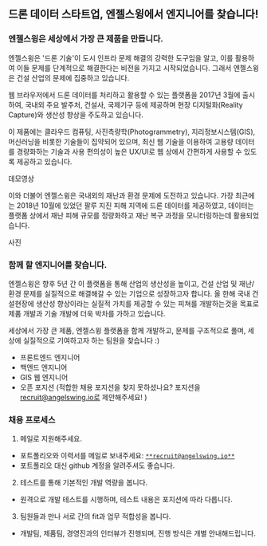 ## 드론 데이터 스타트업, 엔젤스윙에서 엔지니어를 찾습니다!

### 엔젤스윙은 세상에서 가장 큰 제품을 만듭니다.

엔젤스윙은 '드론 기술'이 도시 인프라 문제 해결의 강력한 도구임을 알고, 이를 활용하여 이들 문제를 단계적으로 해결한다는 비전을 가지고 시작되었습니다. 그래서 엔젤스윙은 건설 산업의 문제에 집중하고 있습니다. 

웹 브라우저에서 드론 데이터를 처리하고 활용할 수 있는 플랫폼을 2017년 3월에 출시하여, 국내외 주요 발주처, 건설사, 국제기구 등에 제공하며 현장 디지털화(Reality Capture)와 생산성 향상을 주도하고 있습니다. 

이 제품에는 클라우드 컴퓨팅, 사진측량학(Photogrammetry), 지리정보시스템(GIS), 머신러닝을 비롯한 기술들이 집약되어 있으며, 최신 웹 기술을 이용하여 고용량 데이터를 경량화하는 기술과 사용 편의성이 높은 UX/UI로 웹 상에서 간편하게 사용할 수 있도록 제공하고 있습니다.

데모영상 

이와 더불어 엔젤스윙은 국내외의 재난과 환경 문제에 도전하고 있습니다. 가장 최근에는 2018년 10월에 있었던 팔루 지진 피해 지역에 드론 데이터를 제공하였고, 데이터는 플랫폼 상에서 재난 피해 규모를 정량화하고 재난 복구 과정을 모니터링하는데 활용되었습니다. 

사진

### 함께 할 엔지니어를 찾습니다.

엔젤스윙은 향후 5년 간 이 플랫폼을 통해 산업의 생산성을 높이고, 건설 산업 및 재난/환경 문제를 실질적으로 해결해갈 수 있는 기업으로 성장하고자 합니다. 올 한해 국내 건설현장에 생산성 향상이라는 실질적 가치를 제공할 수 있는 피쳐를 개발하는것을 목표로 제품 개발과 기술 개발에 더욱 박차를 가하고 있습니다. 

세상에서 가장 큰 제품, 엔젤스윙 플랫폼을 함께 개발하고, 문제를 구조적으로 풀며, 세상에 실질적으로 기여하고자 하는 팀원을 찾습니다 :)

- 프론트엔드 엔지니어
- 백엔드 엔지니어
- GIS 웹 엔지니어
- 오픈 포지션 (적합한 채용 포지션을 찾지 못하셨나요? 포지션을 recruit@angelswing.io로 제안해주세요! ) 

### 채용 프로세스

 1. 메일로 지원해주세요.

- 포트폴리오와 이력서를 메일로 보내주세요: [`**recruit@angelswing.io**`](mailto:recruit@angelswing.io)
- 포트폴리오 대신 github 계정을 알려주셔도 좋습니다.

 2. 테스트를 통해 기본적인 개발 역량을 봅니다.

- 원격으로 개발 테스트를 시행하며, 테스트 내용은 포지션에 따라 다릅니다.

 3. 팀원들과 만나 서로 간의 fit과 업무 적합성을 봅니다.

- 개발팀, 제품팀, 경영진과의 인터뷰가 진행되며, 진행 방식은 개별 안내해드립니다.


